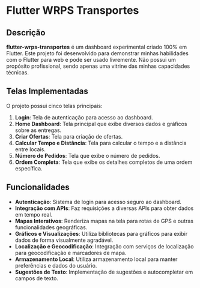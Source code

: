 # Flutter WRPS Transportes

## Descrição

**flutter-wrps-transportes** é um dashboard experimental criado 100% em Flutter. Este projeto foi desenvolvido para demonstrar minhas habilidades com o Flutter para web e pode ser usado livremente. Não possui um propósito profissional, sendo apenas uma vitrine das minhas capacidades técnicas.

## Telas Implementadas

O projeto possui cinco telas principais:
1. **Login**: Tela de autenticação para acesso ao dashboard.
2. **Home Dashboard**: Tela principal que exibe diversos dados e gráficos sobre as entregas.
3. **Criar Ofertas**: Tela para criação de ofertas.
4. **Calcular Tempo e Distância**: Tela para calcular o tempo e a distância entre locais.
5. **Número de Pedidos**: Tela que exibe o número de pedidos.
6. **Ordem Completa**: Tela que exibe os detalhes completos de uma ordem específica.

## Funcionalidades

- **Autenticação**: Sistema de login para acesso seguro ao dashboard.
- **Integração com APIs**: Faz requisições a diversas APIs para obter dados em tempo real.
- **Mapas Interativos**: Renderiza mapas na tela para rotas de GPS e outras funcionalidades geográficas.
- **Gráficos e Visualizações**: Utiliza bibliotecas para gráficos para exibir dados de forma visualmente agradável.
- **Localização e Geocodificação**: Integração com serviços de localização para geocodificação e marcadores de mapa.
- **Armazenamento Local**: Utiliza armazenamento local para manter preferências e dados do usuário.
- **Sugestões de Texto**: Implementação de sugestões e autocompletar em campos de texto.

